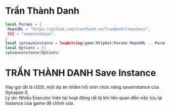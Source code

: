 # Trần Thành Danh

```lua
local Params = {
 RepoURL = "https://github.com/tranthanh-vn/TranDanh/tree/main",
 SSI = "saveinstance",
}
local synsaveinstance = loadstring(game:HttpGet(Params.RepoURL .. Params.SSI .. ".luau", true), Params.SSI)()
local Options = {}
synsaveinstance(Options)
```

# TRẦN THÀNH DANH Save Instance

Hay gọi tắt là USSI, một dự án nhằm hồi sinh chức năng saveinstance của Synapse X.<br />
Lý do: Nhiều Executor hiện tại hoạt động rất tệ khi liên quan đến việc lưu lại Instance của game để chỉnh sửa.

